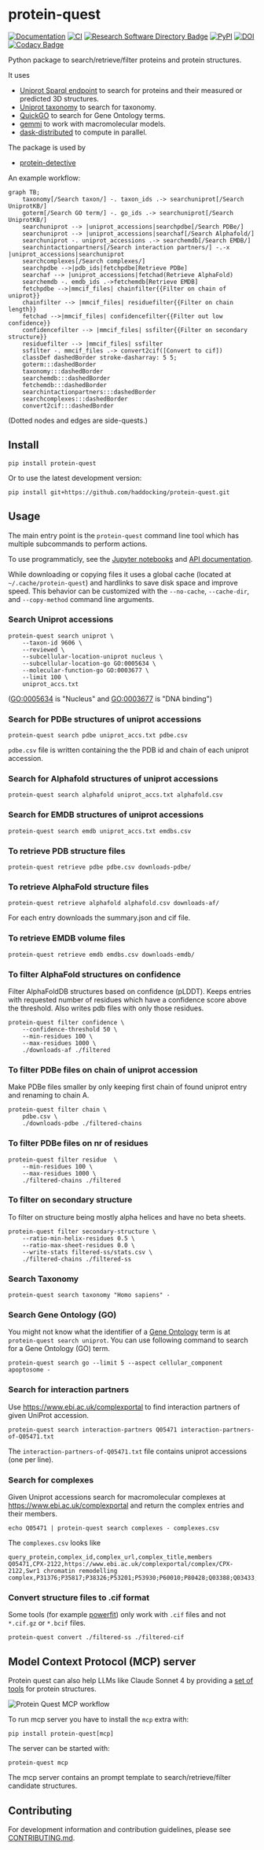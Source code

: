 # protein-quest

[![Documentation](https://img.shields.io/badge/Documentation-bonvinlab.org-blue?style=flat-square&logo=gitbook)](https://www.bonvinlab.org/protein-quest/)
[![CI](https://github.com/haddocking/protein-quest/actions/workflows/ci.yml/badge.svg)](https://github.com/haddocking/protein-quest/actions/workflows/ci.yml)
[![Research Software Directory Badge](https://img.shields.io/badge/rsd-00a3e3.svg)](https://www.research-software.nl/software/protein-quest)
[![PyPI](https://img.shields.io/pypi/v/protein-quest)](https://pypi.org/project/protein-quest/)
[![DOI](https://zenodo.org/badge/DOI/10.5281/zenodo.16941288.svg)](https://doi.org/10.5281/zenodo.16941288)
[![Codacy Badge](https://app.codacy.com/project/badge/Coverage/7a3f3f1fe64640d583a5e50fe7ba828e)](https://app.codacy.com/gh/haddocking/protein-quest/coverage?utm_source=gh&utm_medium=referral&utm_content=&utm_campaign=Badge_coverage)

Python package to search/retrieve/filter proteins and protein structures.

It uses

- [Uniprot Sparql endpoint](https://sparql.uniprot.org/) to search for proteins and their measured or predicted 3D structures.
- [Uniprot taxonomy](https://www.uniprot.org/taxonomy?query=*) to search for taxonomy.
- [QuickGO](https://www.ebi.ac.uk/QuickGO/api/index.html) to search for Gene Ontology terms.
- [gemmi](https://project-gemmi.github.io/) to work with macromolecular models.
- [dask-distributed](https://docs.dask.org/en/latest/) to compute in parallel.

The package is used by

- [protein-detective](https://github.com/haddocking/protein-detective)

An example workflow:

```mermaid
graph TB;
    taxonomy[/Search taxon/] -. taxon_ids .-> searchuniprot[/Search UniprotKB/]
    goterm[/Search GO term/] -. go_ids .-> searchuniprot[/Search UniprotKB/]
    searchuniprot --> |uniprot_accessions|searchpdbe[/Search PDBe/]
    searchuniprot --> |uniprot_accessions|searchaf[/Search Alphafold/]
    searchuniprot -. uniprot_accessions .-> searchemdb[/Search EMDB/]
    searchintactionpartners[/Search interaction partners/] -.-x |uniprot_accessions|searchuniprot
    searchcomplexes[/Search complexes/]
    searchpdbe -->|pdb_ids|fetchpdbe[Retrieve PDBe]
    searchaf --> |uniprot_accessions|fetchad(Retrieve AlphaFold)
    searchemdb -. emdb_ids .->fetchemdb[Retrieve EMDB]
    fetchpdbe -->|mmcif_files| chainfilter{{Filter on chain of uniprot}}
    chainfilter --> |mmcif_files| residuefilter{{Filter on chain length}}
    fetchad -->|mmcif_files| confidencefilter{{Filter out low confidence}}
    confidencefilter --> |mmcif_files| ssfilter{{Filter on secondary structure}}
    residuefilter --> |mmcif_files| ssfilter
    ssfilter -. mmcif_files .-> convert2cif([Convert to cif])
    classDef dashedBorder stroke-dasharray: 5 5;
    goterm:::dashedBorder
    taxonomy:::dashedBorder
    searchemdb:::dashedBorder
    fetchemdb:::dashedBorder
    searchintactionpartners:::dashedBorder
    searchcomplexes:::dashedBorder
    convert2cif:::dashedBorder
```

(Dotted nodes and edges are side-quests.)

## Install

```shell
pip install protein-quest
```

Or to use the latest development version:
```
pip install git+https://github.com/haddocking/protein-quest.git
```

## Usage

The main entry point is the `protein-quest` command line tool which has multiple subcommands to perform actions.

To use programmaticly, see the [Jupyter notebooks](https://www.bonvinlab.org/protein-quest/notebooks) and [API documentation](https://www.bonvinlab.org/protein-quest/autoapi/summary/).

While downloading or copying files it uses a global cache (located at `~/.cache/protein-quest`) and hardlinks to save disk space and improve speed.
This behavior can be customized with the `--no-cache`, `--cache-dir`, and `--copy-method` command line arguments.

### Search Uniprot accessions

```shell
protein-quest search uniprot \
    --taxon-id 9606 \
    --reviewed \
    --subcellular-location-uniprot nucleus \
    --subcellular-location-go GO:0005634 \
    --molecular-function-go GO:0003677 \
    --limit 100 \
    uniprot_accs.txt
```
([GO:0005634](https://www.ebi.ac.uk/QuickGO/term/GO:0005634) is "Nucleus" and [GO:0003677](https://www.ebi.ac.uk/QuickGO/term/GO:0003677) is  "DNA binding")

### Search for PDBe structures of uniprot accessions

```shell
protein-quest search pdbe uniprot_accs.txt pdbe.csv
```

`pdbe.csv` file is written containing the the PDB id and chain of each uniprot accession.

### Search for Alphafold structures of uniprot accessions

```shell
protein-quest search alphafold uniprot_accs.txt alphafold.csv
```

### Search for EMDB structures of uniprot accessions

```shell
protein-quest search emdb uniprot_accs.txt emdbs.csv
```

### To retrieve PDB structure files

```shell
protein-quest retrieve pdbe pdbe.csv downloads-pdbe/
```

### To retrieve AlphaFold structure files

```shell
protein-quest retrieve alphafold alphafold.csv downloads-af/
```

For each entry downloads the summary.json and cif file.

### To retrieve EMDB volume files

```shell
protein-quest retrieve emdb emdbs.csv downloads-emdb/
```

### To filter AlphaFold structures on confidence

Filter AlphaFoldDB structures based on confidence (pLDDT).
Keeps entries with requested number of residues which have a confidence score above the threshold.
Also writes pdb files with only those residues.

```shell
protein-quest filter confidence \
    --confidence-threshold 50 \
    --min-residues 100 \
    --max-residues 1000 \
    ./downloads-af ./filtered
```

### To filter PDBe files on chain of uniprot accession

Make PDBe files smaller by only keeping first chain of found uniprot entry and renaming to chain A.

```shell
protein-quest filter chain \
    pdbe.csv \
    ./downloads-pdbe ./filtered-chains
```

### To filter PDBe files on nr of residues

```shell
protein-quest filter residue  \
    --min-residues 100 \
    --max-residues 1000 \
    ./filtered-chains ./filtered
```

### To filter on secondary structure

To filter on structure being mostly alpha helices and have no beta sheets.

```shell
protein-quest filter secondary-structure \
    --ratio-min-helix-residues 0.5 \
    --ratio-max-sheet-residues 0.0 \
    --write-stats filtered-ss/stats.csv \
    ./filtered-chains ./filtered-ss
```

### Search Taxonomy

```shell
protein-quest search taxonomy "Homo sapiens" -
```

### Search Gene Ontology (GO)

You might not know what the identifier of a [Gene Ontology](https://geneontology.org/) term is at `protein-quest search uniprot`.
You can use following command to search for a Gene Ontology (GO) term.

```shell
protein-quest search go --limit 5 --aspect cellular_component apoptosome -
```

### Search for interaction partners

Use https://www.ebi.ac.uk/complexportal to find interaction partners of given UniProt accession.

```shell
protein-quest search interaction-partners Q05471 interaction-partners-of-Q05471.txt
```

The `interaction-partners-of-Q05471.txt` file contains uniprot accessions (one per line).

### Search for complexes

Given Uniprot accessions search for macromolecular complexes at https://www.ebi.ac.uk/complexportal
and return the complex entries and their members.

```shell
echo Q05471 | protein-quest search complexes - complexes.csv
```

The `complexes.csv` looks like

```csv
query_protein,complex_id,complex_url,complex_title,members
Q05471,CPX-2122,https://www.ebi.ac.uk/complexportal/complex/CPX-2122,Swr1 chromatin remodelling complex,P31376;P35817;P38326;P53201;P53930;P60010;P80428;Q03388;Q03433;Q03940;Q05471;Q06707;Q12464;Q12509
```

### Convert structure files to .cif format

Some tools (for example [powerfit](https://github.com/haddocking/powerfit)) only work with `.cif` files and not `*.cif.gz` or `*.bcif` files.

```shell
protein-quest convert ./filtered-ss ./filtered-cif
```

##  Model Context Protocol (MCP) server

Protein quest can also help LLMs like Claude Sonnet 4 by providing a [set of tools](https://modelcontextprotocol.io/docs/learn/server-concepts#tools-ai-actions) for protein structures.

![Protein Quest MCP workflow](https://github.com/haddocking/protein-quest/raw/main/docs/protein-quest-mcp.png)

To run mcp server you have to install the `mcp` extra with:

```shell
pip install protein-quest[mcp]
```

The server can be started with:

```shell
protein-quest mcp
```

The mcp server contains an prompt template to search/retrieve/filter candidate structures.

## Contributing

For development information and contribution guidelines, please see [CONTRIBUTING.md](CONTRIBUTING.md).
